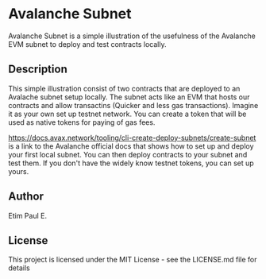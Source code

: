 # Avalanche Subnet
Avalanche Subnet is a simple illustration of the usefulness of the Avalanche EVM subnet to deploy and test contracts locally.

## Description
This simple illustration consist of two contracts that are deployed to an Avalache subnet setup locally. The subnet acts like an EVM that hosts our contracts and allow transactins (Quicker and less gas transactions). Imagine it as your own set up testnet network. You can create a token that will be used as native tokens for paying of gas fees.

https://docs.avax.network/tooling/cli-create-deploy-subnets/create-subnet is a link to the Avalanche official docs that shows how to set up and deploy your first local subnet. You can then deploy contracts to your subnet and test them. If you don't have the widely know testnet tokens, you can set up yours.

## Author

Etim Paul E.

## License

This project is licensed under the MIT License - see the LICENSE.md file for details